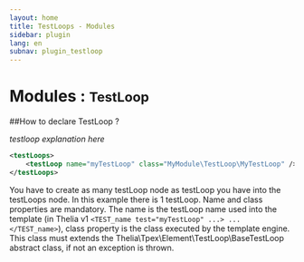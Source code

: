 ```yaml
---
layout: home
title: TestLoops - Modules
sidebar: plugin
lang: en
subnav: plugin_testloop
---
```


<div class="page-header">
    <h1>Modules : <small>TestLoop</small></h1>
</div>

##How to declare TestLoop ?

*testloop explanation here*

```xml
<testLoops>
    <testLoop name="myTestLoop" class="MyModule\TestLoop\MyTestLoop" />
</testLoops>
```

You have to create as many testLoop node as testLoop you have into the testLoops node. In this example there is 1
testLoop. Name and class properties are mandatory. The name is the testLoop name used into the template
(in Thelia v1 ```<TEST_name test="myTestLoop" ...> ... </TEST_name>```), class property is the class executed by the template
engine. This class must extends the Thelia\Tpex\Element\TestLoop\BaseTestLoop abstract class,
if not an exception is thrown.